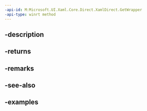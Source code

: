 ```yaml
---
-api-id: M:Microsoft.UI.Xaml.Core.Direct.XamlDirect.GetWrapper
-api-type: winrt method
---
```


## -description

## -returns

## -remarks

## -see-also

## -examples

